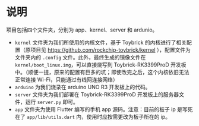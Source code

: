 # 说明

项目包括四个文件夹，分别为 app、kernel、server 和 ardunio。  
- `kernel` 文件夹为我们所使用的内核文件，基于 Toybrick 的内核进行了相关配置（原项目见 https://github.com/rockchip-toybrick/kernel ），配置文件为文件夹内的 `.config` 文件。此外，最终生成的镜像文件在 `kernel/boot_linux.img`，可以直接烧写到 Toybrick-RK3399ProD 开发板中。（顺便一提，原来的配置有巨多的坑；即使改完之后，这个内核依旧无法正常连接 Wi-Fi，只能通过有线网连接网络）
- `arduino` 为我们烧录在 arduino UNO R3 开发板上的代码。
- `server` 文件夹为我们部署在 Toybrick-RK3399ProD 开发板上的服务器文件，运行 `server.py` 即可。
- `app` 文件夹为使用 Flutter 编写的手机 app 源码。注意：目前的板子 ip 是写死在了 `app/lib/utils.dart` 内，使用时应按需更改为板子所在的 ip。